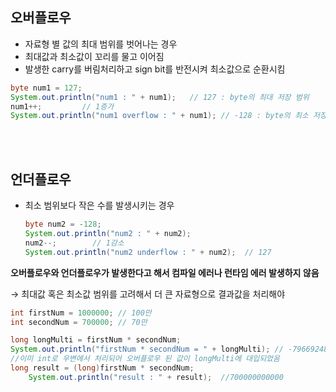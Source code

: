 ## 오버플로우

- 자료형 별 값의 최대 범위를 벗어나는 경우
- 최대값과 최소값이 꼬리를 물고 이어짐
- 발생한 carry를 버림처리하고 sign bit를 반전시켜 최소값으로 순환시킴

```java
byte num1 = 127;
System.out.println("num1 : " + num1);   // 127 : byte의 최대 저장 범위
num1++;			// 1증가
System.out.println("num1 overflow : " + num1); // -128 : byte의 최소 저장 범위
```
<br><br>
## 언더플로우

- 최소 범위보다 작은 수를 발생시키는 경우

    ```java
    byte num2 = -128;
    System.out.println("num2 : " + num2);		
    num2--;        // 1감소
    System.out.println("num2 underflow : " + num2);  // 127
    ```

**오버플로우와 언더플로우가 발생한다고 해서 컴파일 에러나 런타임 에러 발생하지 않음**

→ 최대값 혹은 최소값 범위를 고려해서 더 큰 자료형으로 결과값을 처리해야

```java
int firstNum = 1000000;	// 100만
int secondNum = 700000; // 70만

long longMulti = firstNum * secondNum;	
System.out.println("firstNum * secondNum = " + longMulti); // -79669248 
//이미 int로 우변에서 처리되어 오버플로우 된 값이 longMulti에 대입되었음
long result = (long)firstNum * secondNum;
	System.out.println("result : " + result);  //700000000000
```
